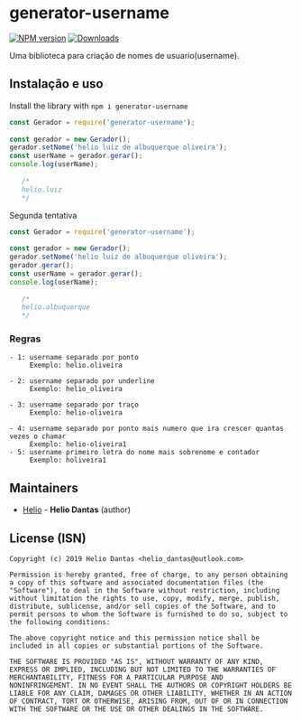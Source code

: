 # generator-username

[![NPM version][npm-image]][npm-url]
[![Downloads][downloads-image]][npm-url]

Uma biblioteca para criação de nomes de usuario(username).

## Instalação e uso

Install the library with `npm i generator-username`

```javascript
const Gerador = require('generator-username');
        
const gerador = new Gerador();
gerador.setNome('helio luiz de albuquerque oliveira');
const userName = gerador.gerar();
console.log(userName);
   
   /* 
   helio.luiz
   */
```

Segunda tentativa

```javascript
const Gerador = require('generator-username');
        
const gerador = new Gerador();
gerador.setNome('helio luiz de albuquerque oliveira');
gerador.gerar();
const userName = gerador.gerar();
console.log(userName);
   
   /* 
   helio.albuquerque
   */
```

### Regras

```
- 1: username separado por ponto
     Exemplo: helio.oliveira
     
- 2: username separado por underline
     Exemplo: helio_oliveira
     
- 3: username separado por traço
     Exemplo: helio-oliveira

- 4: username separado por ponto mais numero que ira crescer quantas vezes o chamar
     Exemplo: helio-oliveira1
- 5: username primeiro letra do nome mais sobrenome e contador 
     Exemplo: holiveira1   
```

## Maintainers

- [Helio](https://github.com/HelioDantas) - **Helio Dantas** (author)

## License (ISN)

```
Copyright (c) 2019 Helio Dantas <helio_dantas@outlook.com>

Permission is hereby granted, free of charge, to any person obtaining
a copy of this software and associated documentation files (the
"Software"), to deal in the Software without restriction, including
without limitation the rights to use, copy, modify, merge, publish,
distribute, sublicense, and/or sell copies of the Software, and to
permit persons to whom the Software is furnished to do so, subject to
the following conditions:

The above copyright notice and this permission notice shall be
included in all copies or substantial portions of the Software.

THE SOFTWARE IS PROVIDED "AS IS", WITHOUT WARRANTY OF ANY KIND,
EXPRESS OR IMPLIED, INCLUDING BUT NOT LIMITED TO THE WARRANTIES OF
MERCHANTABILITY, FITNESS FOR A PARTICULAR PURPOSE AND
NONINFRINGEMENT. IN NO EVENT SHALL THE AUTHORS OR COPYRIGHT HOLDERS BE
LIABLE FOR ANY CLAIM, DAMAGES OR OTHER LIABILITY, WHETHER IN AN ACTION
OF CONTRACT, TORT OR OTHERWISE, ARISING FROM, OUT OF OR IN CONNECTION
WITH THE SOFTWARE OR THE USE OR OTHER DEALINGS IN THE SOFTWARE.
```

[downloads-image]: http://img.shields.io/npm/dm/generator-username.svg
[npm-url]: https://www.npmjs.com/package/generator-username
[npm-image]: https://img.shields.io/npm/v/generator-username.svg
